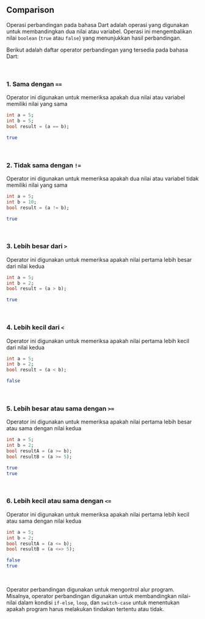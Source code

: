 ## Comparison

Operasi perbandingan pada bahasa Dart adalah operasi yang digunakan untuk membandingkan dua nilai atau variabel. Operasi ini mengembalikan nilai `boolean` (`true` atau `false`) yang menunjukkan hasil perbandingan.

Berikut adalah daftar operator perbandingan yang tersedia pada bahasa Dart:

</br>

### 1\. Sama dengan `==`

Operator ini digunakan untuk memeriksa apakah dua nilai atau variabel memiliki nilai yang sama

```Dart
int a = 5;
int b = 5;
bool result = (a == b);
```
```sh
true
```

</br>

### 2\. Tidak sama dengan `!=`

Operator ini digunakan untuk memeriksa apakah dua nilai atau variabel tidak memiliki nilai yang sama

```Dart
int a = 5;
int b = 10;
bool result = (a != b);
```
```sh
true
```

</br>

### 3\. Lebih besar dari `>`

Operator ini digunakan untuk memeriksa apakah nilai pertama lebih besar dari nilai kedua

```Dart
int a = 5;
int b = 2;
bool result = (a > b);
```
```sh
true
```

</br>

### 4\. Lebih kecil dari `<`

Operator ini digunakan untuk memeriksa apakah nilai pertama lebih kecil dari nilai kedua

```Dart
int a = 5;
int b = 2;
bool result = (a < b);
```
```sh
false
```


</br>

### 5\. Lebih besar atau sama dengan `>=`

Operator ini digunakan untuk memeriksa apakah nilai pertama lebih besar atau sama dengan nilai kedua

```Dart
int a = 5;
int b = 2;
bool resultA = (a >= b);
bool resultB = (a >= 5);
```
```sh
true
true
```

</br>

### 6\. Lebih kecil atau sama dengan `<=`

Operator ini digunakan untuk memeriksa apakah nilai pertama lebih kecil atau sama dengan nilai kedua

```Dart
int a = 5;
int b = 2;
bool resultA = (a <= b);
bool resultB = (a <=> 5);
```
```sh
false
true
```

</br>

Operator perbandingan digunakan untuk mengontrol alur program. Misalnya, operator perbandingan digunakan untuk membandingkan nilai-nilai dalam kondisi `if-else`, `loop`, dan `switch-case` untuk menentukan apakah program harus melakukan tindakan tertentu atau tidak.